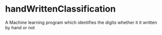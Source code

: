 # handWrittenClassification
A Machine learning program which identifies the digits whether it it written by hand or not
